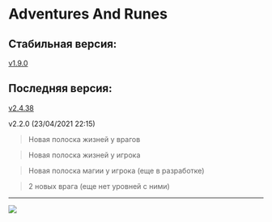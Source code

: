 # Adventures And Runes
## Стабильная версия:
[v1.9.0](https://github.com/Agzam4/AdventuresAndRunes/blob/main/Adventures%20%26%20Runes%20v1.9.0.jar)

## Последняя версия:
[v2.4.38](https://github.com/Agzam4/AdventuresAndRunes/blob/main/Adventures%20%26%20Runes%20v2.4.38.jar)

v2.2.0 (23/04/2021 22:15)

> Новая полоска жизней у врагов

> Новая полоска жизней у игрока

> Новая полоска магии у игрока (еще в разработке)

> 2 новых врага (еще нет уровней с ними)

***

![](https://repository-images.githubusercontent.com/340653379/fec56b80-9e2d-11eb-9154-5309d6cb817e)
